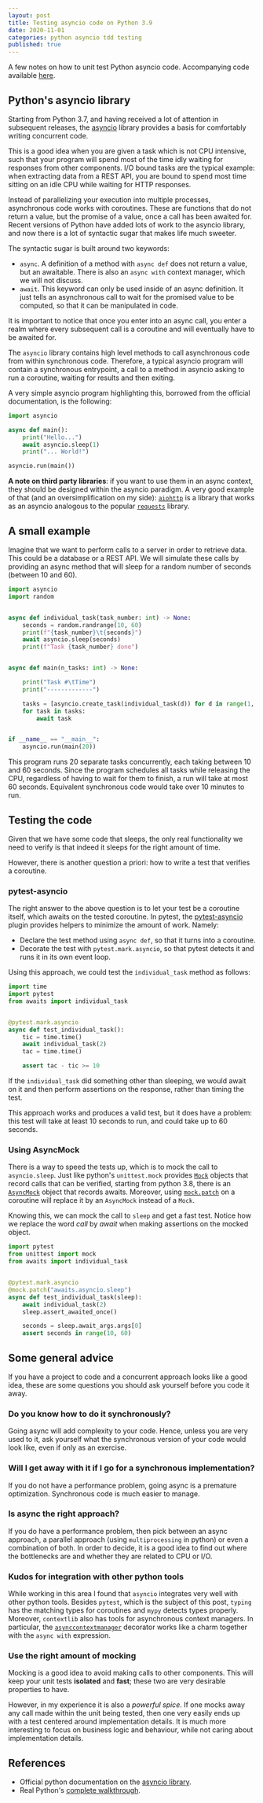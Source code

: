 ```yaml
---
layout: post
title: Testing asyncio code on Python 3.9
date: 2020-11-01
categories: python asyncio tdd testing
published: true
---
```

 
A few notes on how to unit test Python asyncio code.
Accompanying code available [here](https://github.com/ber2/basic-asyncio-example).

## Python's asyncio library

Starting from Python 3.7, and having received a lot of attention in subsequent releases, the
[asyncio](https://docs.python.org/3/library/asyncio.html) library provides a basis for comfortably
writing concurrent code. 

This is a good idea when you are given a task which is not CPU intensive, such that your program
will spend most of the time idly waiting for responses from other components. I/O bound tasks are
the typical example: when extracting data from a REST API, you are bound to spend most time sitting
on an idle CPU while waiting for HTTP responses.

Instead of parallelizing your execution into multiple processes, asynchronous code works with
coroutines. These are functions that do not return a value, but the promise of a value, once a call
has been awaited for. Recent versions of Python have added lots of work to the asyncio library, and
now there is a lot of syntactic sugar that makes life much sweeter.

The syntactic sugar is built around two keywords:
- `async`. A definition of a method with `async def` does not return a value, but an awaitable.
  There is also an `async with` context manager, which we will not discuss.
- `await`. This keyword can only be used inside of an async definition. It just tells an
  asynchronous call to wait for the promised value to be computed, so that it can be manipulated in
  code.

It is important to notice that once you enter into an async call, you enter a realm where every subsequent call is a
coroutine and will eventually have to be awaited for.

The `asyncio` library contains high level methods to call asynchronous code from within synchronous
code. Therefore, a typical asyncio program will contain a synchronous entrypoint, a call to a method
in asyncio asking to run a coroutine, waiting for results and then exiting.

A very simple asyncio program highlighting this, borrowed from the official documentation, is the following:
```python
import asyncio

async def main():
    print("Hello...")
    await asyncio.sleep(1)
    print("... World!")

asyncio.run(main())
```

__A note on third party libraries__: if you want to use them in an async context, they should be
designed within the asyncio paradigm. A very good example of that (and an oversimplification on my
side): [`aiohttp`](https://docs.aiohttp.org/en/stable/) is a library that works as an asyncio
analogous to the popular [`requests`](https://requests.readthedocs.io/en/master/) library.


## A small example

Imagine that we want to perform calls to a server in order to retrieve data. This could be a
database or a REST API. We will simulate these calls by providing an async method that will sleep
for a random number of seconds (between 10 and 60).

```python
import asyncio
import random


async def individual_task(task_number: int) -> None:
    seconds = random.randrange(10, 60)
    print(f"{task_number}\t{seconds}")
    await asyncio.sleep(seconds)
    print(f"Task {task_number} done")


async def main(n_tasks: int) -> None:

    print("Task #\tTime")
    print("-------------")

    tasks = [asyncio.create_task(individual_task(d)) for d in range(1, n_tasks + 1)]
    for task in tasks:
        await task


if __name__ == "__main__":
    asyncio.run(main(20))
```
This program runs 20 separate tasks concurrently, each taking between 10 and 60 seconds. Since the
program schedules all tasks while releasing the CPU, regardless of having to wait for them to
finish, a run will take at most 60 seconds. Equivalent synchronous code would take over 10 minutes
to run.

## Testing the code

Given that we have some code that sleeps,
the only real functionality we need to verify is that indeed it sleeps for the right amount of time.

However, there is another question a priori: how to write a test that verifies a coroutine.

### pytest-asyncio

The right answer to the above question is to let your test be a coroutine itself, which awaits on
the tested coroutine. In pytest, the [pytest-asyncio](https://github.com/pytest-dev/pytest-asyncio)
plugin provides helpers to minimize the amount of work. Namely:
- Declare the test method using `async def`, so that it turns into a coroutine.
- Decorate the test with `pytest.mark.asyncio`, so that pytest detects it and runs it in its own
  event loop.

Using this approach, we could test the `individual_task` method as follows:
```python
import time
import pytest
from awaits import individual_task


@pytest.mark.asyncio
async def test_individual_task():
    tic = time.time()
    await individual_task(2)
    tac = time.time()

    assert tac - tic >= 10
```
If the `individual_task` did something other than sleeping, we would await on it and then perform
assertions on the response, rather than timing the test.

This approach works and produces a valid test, but it does have a problem: this test will take at
least 10 seconds to run, and could take up to 60 seconds.

### Using AsyncMock

There is a way to speed the tests up, which is to mock the call to `asyncio.sleep`. Just like
python's `unittest.mock` provides [`Mock`](https://docs.python.org/3.8/library/unittest.mock.html#unittest.mock.Mock) objects that record calls that can be verified, starting
from python 3.8, there is an [`AsyncMock`](https://docs.python.org/3.8/library/unittest.mock.html#unittest.mock.AsyncMock) object that records awaits. Moreover, using [`mock.patch`](https://docs.python.org/3.8/library/unittest.mock.html#unittest.mock.patch) on a coroutine will replace it by an `AsyncMock` instead of a `Mock`.

Knowing this, we can mock the call to `sleep` and get a fast test. Notice how we replace the word
_call_ by _await_ when making assertions on the mocked object.

```python
import pytest
from unittest import mock
from awaits import individual_task


@pytest.mark.asyncio
@mock.patch("awaits.asyncio.sleep")
async def test_individual_task(sleep):
    await individual_task(2)
    sleep.assert_awaited_once()

    seconds = sleep.await_args.args[0]
    assert seconds in range(10, 60)
```

## Some general advice

If you have a project to code and a concurrent approach looks like a good idea, these are some
questions you should ask yourself before you code it away.

### Do you know how to do it synchronously?

Going async will add complexity to your code. Hence, unless you are very used to
it, ask yourself what the synchronous version of your code would look like, even if only as an
exercise.

### Will I get away with it if I go for a synchronous implementation?

If you do not have a performance problem, going async is a premature optimization. Synchronous code
is much easier to manage.

### Is async the right approach?

If you do have a performance problem, then pick between an async approach, a parallel approach
(using `multiprocessing` in python) or even a combination of both. In order to decide, it is a good
idea to find out where the bottlenecks are and whether they are related to CPU or I/O.

### Kudos for integration with other python tools

While working in this area I found that `asyncio` integrates very well with other python tools.
Besides `pytest`, which is the subject of this post, `typing` has the matching types for coroutines
and `mypy` detects types properly. Moreover, `contextlib` also has tools for asynchronous context
managers. In particular, the [`asynccontextmanager`](https://docs.python.org/3/library/contextlib.html#contextlib.asynccontextmanager) decorator works like a charm together with the `async with` expression.

### Use the right amount of mocking

Mocking is a good idea to avoid making calls to other components. This will keep your unit tests
__isolated__ and __fast__; these two are very desirable properties to have.

However, in my experience it is also a _powerful spice_. If one mocks away any call made within the
unit being tested, then one very easily ends up with a test centered around implementation details.
It is much more interesting to focus on business logic and behaviour, while not caring about
implementation details.

## References

- Official python documentation on the [asyncio library](https://docs.python.org/3/library/asyncio.html).
- Real Python's [complete walkthrough](https://realpython.com/async-io-python/).
